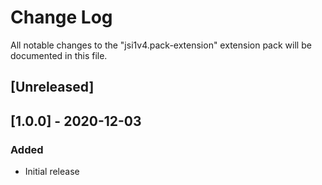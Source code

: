 # Change Log
All notable changes to the "jsi1v4.pack-extension" extension pack will be documented in this file.

## [Unreleased]

## [1.0.0] - 2020-12-03
### Added
- Initial release
